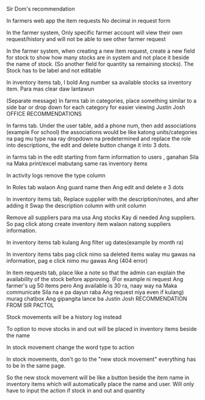 Sir Dom's recommendation 

In farmers web app the item requests No decimal in request form 

In the farmer system, Only specific farmer account will view their own request/history and will not be able to see other farmer request

In the farmer system, when creating a new item request, create a new field for stock to show how many stocks are in system and not place it beside the name of stock. (So another field for quantity sa remaining stocks). The Stock has to be label and not editable 

In inventory items tab, I bold Ang number sa available stocks sa inventory item. Para mas clear daw lantawun


(Separate message)
In farms tab in categories, place something similar to a side bar or drop down for each category for easier viewing
Justin Josh
OFFICE RECOMMENDATIONS 

In farms tab. Under the user table, add a phone num, then add associations (example For school) the associations would be like katong units/categories na pag mu type naa ray dropdown na predetermined and replace the role into descriptions, the edit and delete button change it into 3 dots.

in farms tab in the edit starting from farm information to users , ganahan Sila na Maka print/excel mabutang same ras inventory items 

In activity logs remove the type column

In Roles tab walaon Ang guard name then Ang edit and delete e 3 dots

In inventory items tab, Replace supplier with the description/notes, and after adding it Swap the description column with unit column

Remove all suppliers para ma usa Ang stocks Kay di needed Ang suppliers. So pag click atong create inventory item walaon natong suppliers information.

In inventory items tab kulang Ang filter ug dates(example by month ra)

In inventory items tabs pag click nimo sa deleted items walay mu gawas na information, pag e click nimo mu gawas Ang (404 error)

In item requests tab, place like a note so that the admin can explain the availability of the stock before approving. (For example ni request Ang farmer's ug 50 items pero Ang available is 30 ra, naay way na Maka communicate Sila na e pa dayun raba Ang request niya even if kulang) murag chatbox Ang gipangita lance ba
Justin Josh
RECOMMENDATION FROM SIR PACTOL

Stock movements will be a history log instead


To option to move stocks in and out will be placed in inventory items beside the name


In stock movement change the word type to action


In stock movements, don't go to the "new stock movement" everything has to be in the same page. 


So the new stock movement will be like a button beside the item name in inventory items which will automatically place the name and user. Will only have to input the action if stock in and out and quantity
